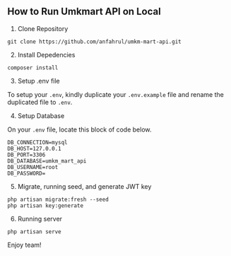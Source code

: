 ## How to Run Umkmart API on Local

1. Clone Repository

```
git clone https://github.com/anfahrul/umkm-mart-api.git
```

2. Install Depedencies

```
composer install
```

3. Setup .env file

To setup your `.env`, kindly duplicate your `.env.example` file and rename the duplicated file to `.env`.

4. Setup Database

On your `.env` file, locate this block of code below.

```
DB_CONNECTION=mysql
DB_HOST=127.0.0.1
DB_PORT=3306
DB_DATABASE=umkm_mart_api
DB_USERNAME=root
DB_PASSWORD=
```

5. Migrate, running seed, and generate JWT key

```
php artisan migrate:fresh --seed
php artisan key:generate
```

6. Running server

```
php artisan serve
```

Enjoy team!
